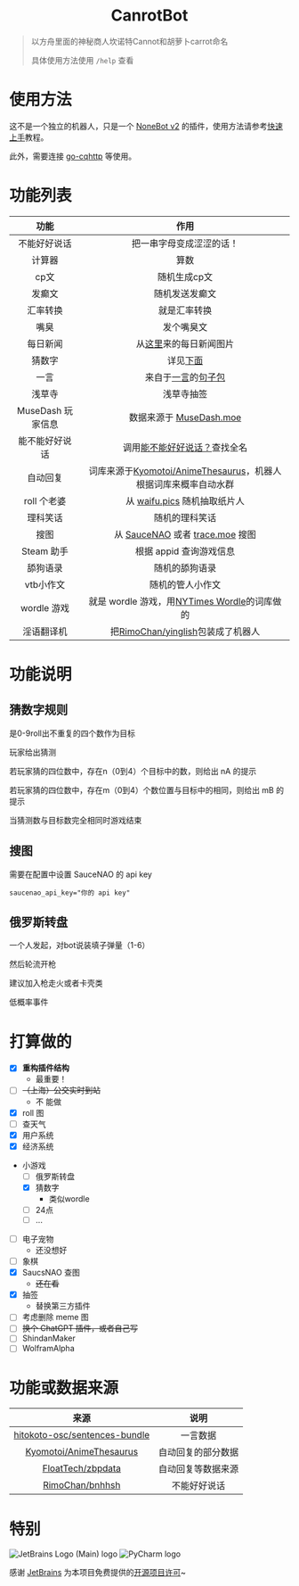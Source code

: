 <div align="center">

# CanrotBot

</div>

> 以方舟里面的神秘商人坎诺特Cannot和胡萝卜carrot命名
>
> 具体使用方法使用 `/help` 查看

# 使用方法

这不是一个独立的机器人，只是一个 [NoneBot v2](https://v2.nonebot.dev/) 的插件，使用方法请参考[快速上手](https://v2.nonebot.dev/docs/quick-start)教程。

此外，需要连接 [go-cqhttp](https://go-cqhttp.org/) 等使用。

# 功能列表

|      功能       |                                            作用                                             |
|:-------------:|:-----------------------------------------------------------------------------------------:|
|    不能好好说话     |                                       把一串字母变成涩涩的话！                                        |
|      计算器      |                                            算数                                             |
|      cp文      |                                          随机生成cp文                                          |
|      发癫文      |                                          随机发送发癫文                                          |
|     汇率转换      |                                          就是汇率转换                                           |
|      嘴臭       |                                           发个嘴臭文                                           |
|     每日新闻      |                          从[这里](https://api.03c3.cn/zb/)来的每日新闻图片                           |
|      猜数字      |                                      详见[下面](#猜数字规则)                                       |
|      一言       |   来自于[一言](https://hitokoto.cn/)的[句子包](https://github.com/hitokoto-osc/sentences-bundle)   |
|      浅草寺      |                                           浅草寺抽签                                           |
| MuseDash 玩家信息 |                        数据来源于 [MuseDash.moe](https://musedash.moe/)                        |
|    能不能好好说话    |                   调用[能不能好好说话？](https://lab.magiconch.com/nbnhhsh/)查找全名                    |
|     自动回复      | 词库来源于[Kyomotoi/AnimeThesaurus](https://github.com/Kyomotoi/AnimeThesaurus)，机器人根据词库来概率自动水群 |
|   roll 个老婆    |                        从 [waifu.pics](https://waifu.pics/) 随机抽取纸片人                        |
|     理科笑话      |                                          随机的理科笑话                                          |
|      搜图       |          从 [SauceNAO](https://saucenao.com) 或者 [trace.moe](https://trace.moe) 搜图          |
|   Steam 助手    |                                      根据 appid 查询游戏信息                                      |
|     舔狗语录      |                                          随机的舔狗语录                                          |
|    vtb小作文     |                                         随机的管人小作文                                          |
|   wordle 游戏   |   就是 wordle 游戏，用[NYTimes Wordle](https://www.nytimes.com/games/wordle/index.html)的词库做的    |
|     淫语翻译机     |             把[RimoChan/yinglish](https://github.com/RimoChan/yinglish)包装成了机器人             |

# 功能说明

## 猜数字规则

是0-9roll出不重复的四个数作为目标

玩家给出猜测

若玩家猜的四位数中，存在n（0到4）个目标中的数，则给出 nA 的提示

若玩家猜的四位数中，存在m（0到4）个数位置与目标中的相同，则给出 mB 的提示

当猜测数与目标数完全相同时游戏结束

## 搜图

需要在配置中设置 SauceNAO 的 api key

```
saucenao_api_key="你的 api key"
```

## 俄罗斯转盘

一个人发起，对bot说装填子弹量（1-6）

然后轮流开枪

建议加入枪走火或者卡壳类

低概率事件

# 打算做的

- [x] **重构插件结构**
  - 最重要！
- [ ] ~~（上海）公交实时到站~~
  - 不    能做
- [x] roll 图
- [ ] 查天气
- [x] 用户系统
- [x] 经济系统
- 小游戏
  - [ ] 俄罗斯转盘
  - [x] 猜数字
    - 类似wordle
  - [ ] 24点
  - [ ] ...
- [ ] 电子宠物
  - 还没想好
- [ ] 象棋
- [x] SaucsNAO 查图
  - ~~还在看~~
- [x] 抽签
  - 替换第三方插件
- [ ] 考虑删除 meme 图
- [ ] ~~换个 ChatGPT 插件，或者自己写~~
- [ ] ShindanMaker
- [ ] WolframAlpha

# 功能或数据来源

| 来源 | 说明 |
| :-: | :-: |
| [hitokoto-osc/sentences-bundle](https://github.com/hitokoto-osc/sentences-bundle) | 一言数据 |
| [Kyomotoi/AnimeThesaurus](https://github.com/Kyomotoi/AnimeThesaurus) | 自动回复的部分数据 |
| [FloatTech/zbpdata](https://github.com/FloatTech/zbpdata) | 自动回复等数据来源 |
| [RimoChan/bnhhsh](https://github.com/RimoChan/bnhhsh) | 不能好好说话 |

# 特别

![JetBrains Logo (Main) logo](https://resources.jetbrains.com/storage/products/company/brand/logos/jb_beam.svg)
![PyCharm logo](https://resources.jetbrains.com/storage/products/company/brand/logos/PyCharm_icon.svg)

感谢 [JetBrains](https://www.jetbrains.com/) 为本项目免费提供的[开源项目许可](https://jb.gg/OpenSourceSupport)~
